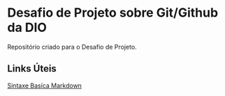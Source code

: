 # Desafio de Projeto sobre Git/Github da DIO
Repositório criado para o Desafio de Projeto.

## Links Úteis

[Sintaxe Basíca Markdown](https://www.markdownguide.org/basic-syntax/)
